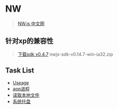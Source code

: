 # NW

> [NW.js 中文网](https://nwjs.org.cn/doc/user/Getting-Started.html)


## 针对xp的兼容性

> [下载sdk v0.4.7](https://dl.nwjs.io/v0.14.7/) nwjs-sdk-v0.14.7-win-ia32.zip


## Task List

- [Useage](view/nw/useage.md)
- [app进程](view/nw/process.md)
- [读取本地文件](view/nw/read-file.md)
- [系统托盘](view/nw/tray.md)

